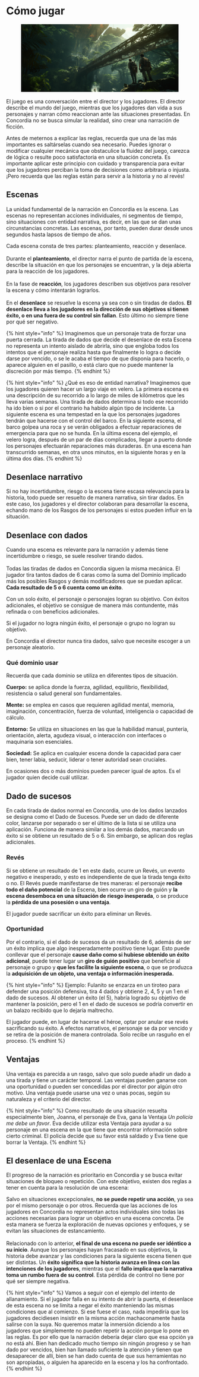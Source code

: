 # Cómo jugar

<figure><img src="../.gitbook/assets/mekanoide_futuristic_explorers_crossing_a_bridge_over_a_jungle__8da900ae-2ce9-49ff-b727-c2a9ef1c7e75.png" alt=""><figcaption></figcaption></figure>

El juego es una conversación entre el director y los jugadores. El director describe el mundo del juego, mientras que los jugadores dan vida a sus personajes y narran cómo reaccionan ante las situaciones presentadas. En Concordia no se busca simular la realidad, sino crear una narración de ficción.

Antes de meternos a explicar las reglas, recuerda que una de las más importantes es saltárselas cuando sea necesario. Puedes ignorar o modificar cualquier mecánica que obstaculice la fluidez del juego, carezca de lógica o resulte poco satisfactoria en una situación concreta. Es importante aplicar este principio con cuidado y transparencia para evitar que los jugadores perciban la toma de decisiones como arbitraria o injusta. ¡Pero recuerda que las reglas están para servir a la historia y no al revés!

## Escenas

La unidad fundamental de la narración en Concordia es la escena. Las escenas no representan acciones individuales, ni segmentos de tiempo, sino situaciones con entidad narrativa, es decir, en las que se dan unas circunstancias concretas. Las escenas, por tanto, pueden durar desde unos segundos hasta lapsos de tiempo de años.

Cada escena consta de tres partes: planteamiento, reacción y desenlace.\
\
Durante el **planteamiento**, el director narra el punto de partida de la escena, describe la situación en que los personajes se encuentran, y la deja abierta para la reacción de los jugadores.\
\
En la fase de **reacción**, los jugadores describen sus objetivos para resolver la escena y cómo intentarán lograrlos.\
\
En el **desenlace** se resuelve la escena ya sea con o sin tiradas de dados. **El desenlace lleva a los jugadores en la dirección de sus objetivos si tienen éxito, o en una fuera de su control sin fallan**. Esto último no siempre tiene por qué ser negativo.

{% hint style="info" %}
Imaginemos que un personaje trata de forzar una puerta cerrada. La tirada de dados que decide el desenlace de esta Escena no representa un intento aislado de abrirla, sino que engloba todos los intentos que el personaje realiza hasta que finalmente lo logra o decide darse por vencido, o se le acaba el tiempo de que disponía para hacerlo, o aparece alguien en el pasillo, o está claro que no puede mantener la discreción por más tiempo.
{% endhint %}

{% hint style="info" %}
¿Qué es eso de entidad narrativa? Imaginemos que los jugadores quieren hacer un largo viaje en velero. La primera escena es una descripción de su recorrido a lo largo de miles de kilómetros que les lleva varias semanas. Una tirada de dados determina si todo ese recorrido ha ido bien o si por el contrario ha habido algún tipo de incidente. La siguiente escena es una tempestad en la que los personajes jugadores tendrán que hacerse con el control del barco. En la siguiente escena, el barco golpea una roca y se verán obligados a efectuar reparaciones de emergencia para que no se hunda. En la última escena del ejemplo, el velero logra, después de un par de días complicados, llegar a puerto donde los personajes efectuarán reparaciones más duraderas. En una escena han transcurrido semanas, en otra unos minutos, en la siguiente horas y en la última dos días.&#x20;
{% endhint %}

## Desenlace narrativo

Si no hay incertidumbre, riesgo o la escena tiene escasa relevancia para la historia, todo puede ser resuelto de manera narrativa, sin tirar dados. En este caso, los jugadores y el director colaboran para desarrollar la escena, echando mano de los Rasgos de los personajes si estos pueden influir en la situación.

## Desenlace con dados

Cuando una escena es relevante para la narración y además tiene incertidumbre o riesgo, se suele resolver tirando dados.\
\
Todas las tiradas de dados en Concordia siguen la misma mecánica. El jugador tira tantos dados de 6 caras como la suma del Dominio implicado más los posibles Rasgos y demás modificadores que se puedan aplicar. **Cada resultado de 5 o 6 cuenta como un éxito**.

Con un solo éxito, el personaje o personajes logran su objetivo. Con éxitos adicionales, el objetivo se consigue de manera más contundente, más refinada o con beneficios adicionales.

Si el jugador no logra ningún éxito, el personaje o grupo no logran su objetivo.

En Concordia el director nunca tira dados, salvo que necesite escoger a un personaje aleatorio.

### Qué dominio usar

Recuerda que cada dominio se utiliza en diferentes tipos de situación.

**Cuerpo:** se aplica donde la fuerza, agilidad, equilibrio, flexibilidad, resistencia o salud general son fundamentales.

**Mente:** se emplea en casos que requieren agilidad mental, memoria, imaginación, concentración, fuerza de voluntad, inteligencia o capacidad de cálculo.

**Entorno:** Se utiliza en situaciones en las que la habilidad manual, puntería, orientación, alerta, agudeza visual, o interacción con interfaces o maquinaria son esenciales.

**Sociedad:** Se aplica en cualquier escena donde la capacidad para caer bien, tener labia, seducir, liderar o tener autoridad sean cruciales.

En ocasiones dos o más dominios pueden parecer igual de aptos. Es el jugador quien decide cuál utilizar.

## Dado de sucesos

En cada tirada de dados normal en Concordia, uno de los dados lanzados se designa como el Dado de Sucesos. Puede ser un dado de diferente color, lanzarse por separado o ser el último de la lista si se utiliza una aplicación. Funciona de manera similar a los demás dados, marcando un éxito si se obtiene un resultado de 5 o 6. Sin embargo, se aplican dos reglas adicionales.

### Revés

Si se obtiene un resultado de 1 en este dado, ocurre un Revés, un evento negativo e inesperado, y esto es independiente de que la tirada tenga éxito o no. El Revés puede manifestarse de tres maneras: el personaje **recibe todo el daño potencial** de la Escena, bien ocurre un giro de guión y **la escena desemboca en una situación de riesgo inesperada**, o se produce la **pérdida de una posesión o una ventaja**.

El jugador puede sacrificar un éxito para eliminar un Revés.

### Oportunidad

Por el contrario, si el dado de sucesos da un resultado de 6, además de ser un éxito implica que algo inesperadamente positivo tiene lugar. Esto puede conllevar que el personaje **cause daño como si hubiese obtenido un éxito adicional**, puede tener lugar un **giro de guión positivo** que beneficie al personaje o grupo y **que les facilite la siguiente escena**, o que se produzca la **adquisición de un objeto, una ventaja o información inesperada.**

{% hint style="info" %}
Ejemplo: Fulanito se enzarza en un tiroteo para defender una posición defensiva, tira 4 dados y obtiene 2, 4, 5 y un 1 en el dado de sucesos. Al obtener un éxito (el 5), habría logrado su objetivo de mantener la posición, pero el 1 en el dado de sucesos se podría convertir en un balazo recibido que lo dejaría maltrecho.

El jugador puede, en lugar de hacerse el héroe, optar por anular ese revés sacrificando su éxito. A efectos narrativos, el personaje se da por vencido y se retira de la posición de manera controlada. Solo recibe un rasguño en el proceso.
{% endhint %}

## Ventajas

Una ventaja es parecida a un rasgo, salvo que solo puede añadir un dado a una tirada y tiene un carácter temporal. Las ventajas pueden ganarse con una oportunidad o pueden ser concedidas por el director por algún otro motivo. Una ventaja puede usarse una vez o unas pocas, según su naturaleza y el criterio del director.

{% hint style="info" %}
Como resultado de una situación resuelta especialmente bien, Joanna, el personaje de Eva, gana la Ventaja _Un policía me debe un favor_. Eva decide utilizar esta Ventaja para ayudar a su personaje en una escena en la que tiene que encontrar información sobre cierto criminal. El policía decide que su favor está saldado y Eva tiene que borrar la Ventaja.
{% endhint %}

## El desenlace de una Escena

El progreso de la narración es prioritario en Concordia y se busca evitar situaciones de bloqueo o repetición. Con este objetivo, existen dos reglas a tener en cuenta para la resolución de una escena:

Salvo en situaciones excepcionales, **no se puede repetir una acción**, ya sea por el mismo personaje o por otros. Recuerda que las acciones de los jugadores en Concordia no representan actos individuales sino todas las acciones necesarias para lograr un objetivo en una escena concreta. De esta manera se fuerza la exploración de nuevas opciones y enfoques, y se evitan las situaciones de estancamiento.\
\
Relacionado con lo anterior, **el final de una escena no puede ser idéntico a su inicio**. Aunque los personajes hayan fracasado en sus objetivos, la historia debe avanzar y las condiciones para la siguiente escena tienen que ser distintas. Un **éxito significa que la historia avanza en línea con las intenciones de los jugadores**, mientras que el **fallo implica que la narrativa toma un rumbo fuera de su control**. Esta pérdida de control no tiene por qué ser siempre negativa.

{% hint style="info" %}
Vamos a seguir con el ejemplo del intento de allanamiento. Si el jugador falla en su intento de abrir la puerta, el desenlace de esta escena no se limita a negar el éxito manteniendo las mismas condiciones que al comienzo. Si ese fuese el caso, nada impediría que los jugadores decidiesen insistir en la misma acción machaconamente hasta salirse con la suya. No queremos matar la inmersión diciendo a los jugadores que simplemente no pueden repetir la acción porque lo pone en las reglas. Es por ello que la narración debería dejar claro que esa opción ya no está ahí. Bien han dedicado mucho tiempo sin ningún progreso y se han dado por vencidos, bien han llamado suficiente la atención y tienen que desaparecer de allí, bien se han dado cuenta de que sus herramientas no son apropiadas, o alguien ha aparecido en la escena y los ha confrontado.
{% endhint %}
